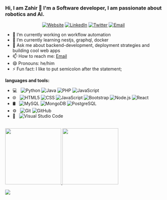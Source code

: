 ### Hi, I am Zahir 👋 I'm a Software developer, I am passionate about robotics and AI.

<p align="center">
<a href="https://www.krittimmanush.com/"><img alt="Website" src="https://img.shields.io/badge/Website-www.krittimmanush.com-blue?style=flat-square&logo=google-chrome"></a>
<a href="https://www.linkedin.com/in/mzislam25/"><img alt="LinkedIn" src="https://img.shields.io/badge/LinkedIn-mzislam25-blue?style=flat-square&logo=linkedin"></a>
<a href="https://www.twitter.com/mzislam25/"><img alt="Twitter" src="https://img.shields.io/badge/Twitter-mzislam25-blue?style=flat-square&logo=twitter"></a>
<a href="mailto:md.zahir25@gmail.com"><img alt="Email" src="https://img.shields.io/badge/Email-md.zahir25@gmail.com-blue?style=flat-square&logo=gmail"></a>
</p>

- 🔭 I’m currently working on workflow automation
- 🌱 I’m currently learning nestjs, graphql, docker
- 💬 Ask me about backend-development, deployment strategies and building cool web apps
- 📫 How to reach me: [Email]
- 😄 Pronouns: he/him
- ⚡ Fun fact: I like to put semicolon after the statement;

[Email]: mailto:md.zahir25@gmail.com

**languages and tools:**  

- 💻 &nbsp;
  ![Python](https://img.shields.io/badge/-Python-333333?style=flat&logo=python)
  ![Java](https://img.shields.io/badge/-Java-333333?style=flat&logo=Java&logoColor=007396)
  ![PHP](https://img.shields.io/badge/-PHP-333333?style=flat&logo=PHP&logoColor=858EBB)
  ![JavaScript](https://img.shields.io/badge/-JavaScript-333333?style=flat&logo=JavaScript&logoColor=E8D44D)
- 🌐 &nbsp;
  ![HTML5](https://img.shields.io/badge/-HTML5-333333?style=flat&logo=HTML5)
  ![CSS](https://img.shields.io/badge/-CSS-333333?style=flat&logo=CSS3&logoColor=1572B6)
  ![JavaScript](https://img.shields.io/badge/-JavaScript-333333?style=flat&logo=javascript)
  ![Bootstrap](https://img.shields.io/badge/-Bootstrap-333333?style=flat&logo=bootstrap&logoColor=563D7C)
  ![Node.js](https://img.shields.io/badge/-Node.js-333333?style=flat&logo=node.js)
  ![React](https://img.shields.io/badge/-React-333333?style=flat&logo=react)
- 🛢 &nbsp;
  ![MySQL](https://img.shields.io/badge/-MySQL-333333?style=flat&logo=mysql)
  ![MongoDB](https://img.shields.io/badge/-MongoDB-333333?style=flat&logo=mongodb)
  ![PostgreSQL](https://img.shields.io/badge/-PostgreSQL-333333?style=flat&logo=postgresql)
- ⚙️ &nbsp;
  ![Git](https://img.shields.io/badge/-Git-333333?style=flat&logo=git)
  ![GitHub](https://img.shields.io/badge/-GitHub-333333?style=flat&logo=github)
- 🔧 &nbsp;
  ![Visual Studio Code](https://img.shields.io/badge/-Visual%20Studio%20Code-333333?style=flat&logo=visual-studio-code&logoColor=007ACC)

<br/>

<a href="https://github.com/AVS1508">
  <img height="180em" src="https://github-readme-stats.vercel.app/api?username=mzislam25&theme=buefy&show_icons=true" />
  <img height="180em" src="https://github-readme-stats.vercel.app/api/top-langs/?username=mzislam25&theme=buefy&layout=compact" />
</a>

![](https://visitor-badge.glitch.me/badge?page_id=mzislam25.mzislam25)

<br/>